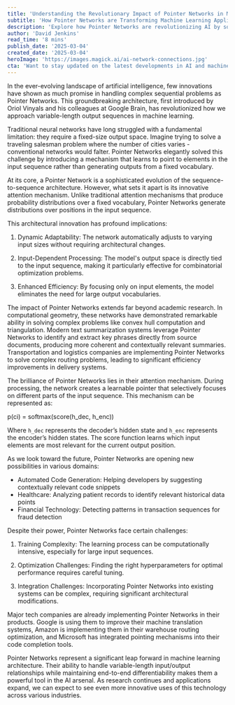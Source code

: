 ```yaml
---
title: 'Understanding the Revolutionary Impact of Pointer Networks in Modern AI'
subtitle: 'How Pointer Networks are Transforming Machine Learning Applications'
description: 'Explore how Pointer Networks are revolutionizing AI by solving complex sequential problems through innovative attention mechanisms. Learn about their applications in algorithmic problem solving, natural language processing, and route optimization, while understanding the challenges and future potential of this groundbreaking technology.'
author: 'David Jenkins'
read_time: '8 mins'
publish_date: '2025-03-04'
created_date: '2025-03-04'
heroImage: 'https://images.magick.ai/ai-network-connections.jpg'
cta: 'Want to stay updated on the latest developments in AI and machine learning? Follow us on LinkedIn for in-depth analysis and insights about breakthrough technologies like Pointer Networks!'
---
```


In the ever-evolving landscape of artificial intelligence, few innovations have shown as much promise in handling complex sequential problems as Pointer Networks. This groundbreaking architecture, first introduced by Oriol Vinyals and his colleagues at Google Brain, has revolutionized how we approach variable-length output sequences in machine learning.

Traditional neural networks have long struggled with a fundamental limitation: they require a fixed-size output space. Imagine trying to solve a traveling salesman problem where the number of cities varies - conventional networks would falter. Pointer Networks elegantly solved this challenge by introducing a mechanism that learns to point to elements in the input sequence rather than generating outputs from a fixed vocabulary.

At its core, a Pointer Network is a sophisticated evolution of the sequence-to-sequence architecture. However, what sets it apart is its innovative attention mechanism. Unlike traditional attention mechanisms that produce probability distributions over a fixed vocabulary, Pointer Networks generate distributions over positions in the input sequence.

This architectural innovation has profound implications:

1. Dynamic Adaptability: The network automatically adjusts to varying input sizes without requiring architectural changes.

2. Input-Dependent Processing: The model's output space is directly tied to the input sequence, making it particularly effective for combinatorial optimization problems.

3. Enhanced Efficiency: By focusing only on input elements, the model eliminates the need for large output vocabularies.

The impact of Pointer Networks extends far beyond academic research. In computational geometry, these networks have demonstrated remarkable ability in solving complex problems like convex hull computation and triangulation. Modern text summarization systems leverage Pointer Networks to identify and extract key phrases directly from source documents, producing more coherent and contextually relevant summaries. Transportation and logistics companies are implementing Pointer Networks to solve complex routing problems, leading to significant efficiency improvements in delivery systems.

The brilliance of Pointer Networks lies in their attention mechanism. During processing, the network creates a learnable pointer that selectively focuses on different parts of the input sequence. This mechanism can be represented as:


p(ci) = softmax(score(h_dec, h_enc))


Where `h_dec` represents the decoder’s hidden state and `h_enc` represents the encoder’s hidden states. The score function learns which input elements are most relevant for the current output position.

As we look toward the future, Pointer Networks are opening new possibilities in various domains:

- Automated Code Generation: Helping developers by suggesting contextually relevant code snippets
- Healthcare: Analyzing patient records to identify relevant historical data points
- Financial Technology: Detecting patterns in transaction sequences for fraud detection

Despite their power, Pointer Networks face certain challenges:

1. Training Complexity: The learning process can be computationally intensive, especially for large input sequences.

2. Optimization Challenges: Finding the right hyperparameters for optimal performance requires careful tuning.

3. Integration Challenges: Incorporating Pointer Networks into existing systems can be complex, requiring significant architectural modifications.

Major tech companies are already implementing Pointer Networks in their products. Google is using them to improve their machine translation systems, Amazon is implementing them in their warehouse routing optimization, and Microsoft has integrated pointing mechanisms into their code completion tools.

Pointer Networks represent a significant leap forward in machine learning architecture. Their ability to handle variable-length input/output relationships while maintaining end-to-end differentiability makes them a powerful tool in the AI arsenal. As research continues and applications expand, we can expect to see even more innovative uses of this technology across various industries.